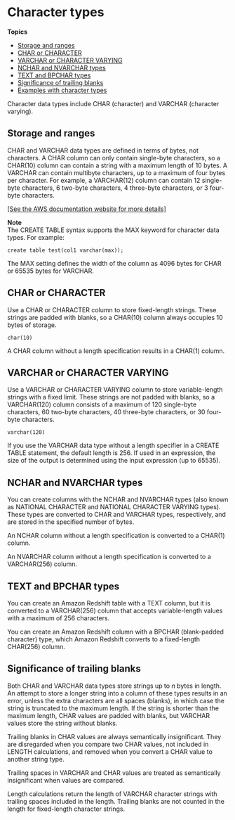 # Character types<a name="r_Character_types"></a>

**Topics**
+ [Storage and ranges](#r_Character_types-storage-and-ranges)
+ [CHAR or CHARACTER](#r_Character_types-char-or-character)
+ [VARCHAR or CHARACTER VARYING](#r_Character_types-varchar-or-character-varying)
+ [NCHAR and NVARCHAR types](#r_Character_types-nchar-and-nvarchar-types)
+ [TEXT and BPCHAR types](#r_Character_types-text-and-bpchar-types)
+ [Significance of trailing blanks](#r_Character_types-significance-of-trailing-blanks)
+ [Examples with character types](r_Examples_with_character_types.md)

Character data types include CHAR \(character\) and VARCHAR \(character varying\)\. 

## Storage and ranges<a name="r_Character_types-storage-and-ranges"></a>

CHAR and VARCHAR data types are defined in terms of bytes, not characters\. A CHAR column can only contain single\-byte characters, so a CHAR\(10\) column can contain a string with a maximum length of 10 bytes\. A VARCHAR can contain multibyte characters, up to a maximum of four bytes per character\. For example, a VARCHAR\(12\) column can contain 12 single\-byte characters, 6 two\-byte characters, 4 three\-byte characters, or 3 four\-byte characters\. 

[\[See the AWS documentation website for more details\]](http://docs.aws.amazon.com/redshift/latest/dg/r_Character_types.html)

**Note**  
The CREATE TABLE syntax supports the MAX keyword for character data types\. For example:  

```
create table test(col1 varchar(max));
```
The MAX setting defines the width of the column as 4096 bytes for CHAR or 65535 bytes for VARCHAR\.

## CHAR or CHARACTER<a name="r_Character_types-char-or-character"></a>

Use a CHAR or CHARACTER column to store fixed\-length strings\. These strings are padded with blanks, so a CHAR\(10\) column always occupies 10 bytes of storage\. 

```
char(10)
```

 A CHAR column without a length specification results in a CHAR\(1\) column\. 

## VARCHAR or CHARACTER VARYING<a name="r_Character_types-varchar-or-character-varying"></a>

Use a VARCHAR or CHARACTER VARYING column to store variable\-length strings with a fixed limit\. These strings are not padded with blanks, so a VARCHAR\(120\) column consists of a maximum of 120 single\-byte characters, 60 two\-byte characters, 40 three\-byte characters, or 30 four\-byte characters\.

```
varchar(120)
```

If you use the VARCHAR data type without a length specifier in a CREATE TABLE statement, the default length is 256\. If used in an expression, the size of the output is determined using the input expression \(up to 65535\)\.

## NCHAR and NVARCHAR types<a name="r_Character_types-nchar-and-nvarchar-types"></a>

You can create columns with the NCHAR and NVARCHAR types \(also known as NATIONAL CHARACTER and NATIONAL CHARACTER VARYING types\)\. These types are converted to CHAR and VARCHAR types, respectively, and are stored in the specified number of bytes\. 

An NCHAR column without a length specification is converted to a CHAR\(1\) column\. 

An NVARCHAR column without a length specification is converted to a VARCHAR\(256\) column\. 

## TEXT and BPCHAR types<a name="r_Character_types-text-and-bpchar-types"></a>

You can create an Amazon Redshift table with a TEXT column, but it is converted to a VARCHAR\(256\) column that accepts variable\-length values with a maximum of 256 characters\. 

You can create an Amazon Redshift column with a BPCHAR \(blank\-padded character\) type, which Amazon Redshift converts to a fixed\-length CHAR\(256\) column\. 

## Significance of trailing blanks<a name="r_Character_types-significance-of-trailing-blanks"></a>

Both CHAR and VARCHAR data types store strings up to *n* bytes in length\. An attempt to store a longer string into a column of these types results in an error, unless the extra characters are all spaces \(blanks\), in which case the string is truncated to the maximum length\. If the string is shorter than the maximum length, CHAR values are padded with blanks, but VARCHAR values store the string without blanks\.

Trailing blanks in CHAR values are always semantically insignificant\. They are disregarded when you compare two CHAR values, not included in LENGTH calculations, and removed when you convert a CHAR value to another string type\. 

Trailing spaces in VARCHAR and CHAR values are treated as semantically insignificant when values are compared\.

Length calculations return the length of VARCHAR character strings with trailing spaces included in the length\. Trailing blanks are not counted in the length for fixed\-length character strings\.
